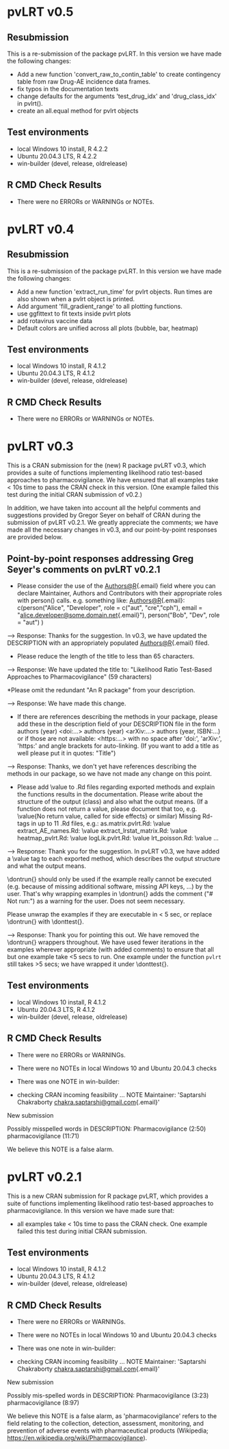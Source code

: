 # pvLRT v0.5

## Resubmission

This is a re-submission of the package pvLRT. In this version we have made the following changes:

-   Add a new function 'convert_raw_to_contin_table' to create contingency table from raw Drug-AE incidence data frames.
-   fix typos in the documentation texts
-   change defaults for the arguments 'test_drug_idx' and 'drug_class_idx' in pvlrt().
-   create an all.equal method for pvlrt objects

## Test environments

-   local Windows 10 install, R 4.2.2
-   Ubuntu 20.04.3 LTS, R 4.2.2
-   win-builder (devel, release, oldrelease)

## R CMD Check Results

-   There were no ERRORs or WARNINGs or NOTEs.

# pvLRT v0.4

## Resubmission

This is a re-submission of the package pvLRT. In this version we have made the following changes:

-   Add a new function 'extract_run_time' for pvlrt objects. Run times are also shown when a pvlrt object is printed.
-   Add argument 'fill_gradient_range' to all plotting functions.
-   use ggfittext to fit texts inside pvlrt plots
-   add rotavirus vaccine data
-   Default colors are unified across all plots (bubble, bar, heatmap)

## Test environments

-   local Windows 10 install, R 4.1.2
-   Ubuntu 20.04.3 LTS, R 4.1.2
-   win-builder (devel, release, oldrelease)

## R CMD Check Results

-   There were no ERRORs or WARNINGs or NOTEs.

# pvLRT v0.3

This is a CRAN submission for the (new) R package pvLRT v0.3, which provides a suite of functions implementing likelihood ratio test-based approaches to pharmacovigilance. We have ensured that all examples take \< 10s time to pass the CRAN check in this version. (One example failed this test during the initial CRAN submission of v0.2.)

In addition, we have taken into account all the helpful comments and suggestions provided by Gregor Seyer on behalf of CRAN during the submission of pvLRT v0.2.1. We greatly appreciate the comments; we have made all the necessary changes in v0.3, and our point-by-point responses are provided below.

## Point-by-point responses addressing Greg Seyer's comments on pvLRT v0.2.1

-   Please consider the use of the [Authors\@R](mailto:Authors@R){.email} field where you can declare Maintainer, Authors and Contributors with their appropriate roles with person() calls. e.g. something like: [Authors\@R](mailto:Authors@R){.email}: c(person("Alice", "Developer", role = c("aut", "cre","cph"), email = "[alice.developer\@some.domain.net](mailto:alice.developer@some.domain.net){.email}"), person("Bob", "Dev", role = "aut") )

--\> Response: Thanks for the suggestion. In v0.3, we have updated the DESCRIPTION with an appropriately populated [Authors\@R](mailto:Authors@R){.email} filed.

-   Please reduce the length of the title to less than 65 characters.

--\> Response: We have updated the title to: "Likelihood Ratio Test-Based Approaches to Pharmacovigilance" (59 characters)

\*Please omit the redundant "An R package" from your description.

--\> Response: We have made this change.

-   If there are references describing the methods in your package, please add these in the description field of your DESCRIPTION file in the form authors (year) \<doi:...\> authors (year) \<arXiv:...\> authors (year, ISBN:...) or if those are not available: \<https:...\> with no space after 'doi:', 'arXiv:', 'https:' and angle brackets for auto-linking. (If you want to add a title as well please put it in quotes: "Title")

--\> Response: Thanks, we don't yet have references describing the methods in our package, so we have not made any change on this point.

-   Please add \value to .Rd files regarding exported methods and explain the functions results in the documentation. Please write about the structure of the output (class) and also what the output means. (If a function does not return a value, please document that too, e.g. \value{No return value, called for side effects} or similar) Missing Rd-tags in up to 11 .Rd files, e.g.: as.matrix.pvlrt.Rd: \value extract_AE_names.Rd: \value extract_lrstat_matrix.Rd: \value heatmap_pvlrt.Rd: \value logLik.pvlrt.Rd: \value lrt_poisson.Rd: \value ...

--\> Response: Thank you for the suggestion. In pvLRT v0.3, we have added a \value tag to each exported method, which describes the output structure and what the output means.

\dontrun{} should only be used if the example really cannot be executed (e.g. because of missing additional software, missing API keys, ...) by the user. That's why wrapping examples in \dontrun{} adds the comment ("\# Not run:") as a warning for the user. Does not seem necessary.

Please unwrap the examples if they are executable in \< 5 sec, or replace \dontrun{} with \donttest{}.

--\> Response: Thank you for pointing this out. We have removed the \dontrun{} wrappers throughout. We have used fewer iterations in the examples wherever appropriate (with added comments) to ensure that all but one example take \<5 secs to run. One example under the function `pvlrt` still takes \>5 secs; we have wrapped it under \donttest{}.

## Test environments

-   local Windows 10 install, R 4.1.2
-   Ubuntu 20.04.3 LTS, R 4.1.2
-   win-builder (devel, release, oldrelease)

## R CMD Check Results

-   There were no ERRORs or WARNINGs.

-   There were no NOTEs in local Windows 10 and Ubuntu 20.04.3 checks

-   There was one NOTE in win-builder:

-   checking CRAN incoming feasibility ... NOTE Maintainer: 'Saptarshi Chakraborty [chakra.saptarshi\@gmail.com](mailto:chakra.saptarshi@gmail.com){.email}'

New submission

Possibly misspelled words in DESCRIPTION: Pharmacovigilance (2:50) pharmacovigilance (11:71)

We believe this NOTE is a false alarm.

# pvLRT v0.2.1

This is a new CRAN submission for R package pvLRT, which provides a suite of functions implementing likelihood ratio test-based approaches to pharmacovigilance. In this version we have made sure that:

-   all examples take \< 10s time to pass the CRAN check. One example failed this test during initial CRAN submission.

## Test environments

-   local Windows 10 install, R 4.1.2
-   Ubuntu 20.04.3 LTS, R 4.1.2
-   win-builder (devel, release, oldrelease)

## R CMD Check Results

-   There were no ERRORs or WARNINGs.

-   There were no NOTEs in local Windows 10 and Ubuntu 20.04.3 checks

-   There was one note in win-builder:

-   checking CRAN incoming feasibility ... NOTE Maintainer: 'Saptarshi Chakraborty [chakra.saptarshi\@gmail.com](mailto:chakra.saptarshi@gmail.com){.email}'

New submission

Possibly mis-spelled words in DESCRIPTION: Pharmacovigilance (3:23) pharmacovigilance (8:97)

We believe this NOTE is a false alarm, as 'pharmacovigilance' refers to the field relating to the collection, detection, assessment, monitoring, and prevention of adverse events with pharmaceutical products (Wikipedia; <https://en.wikipedia.org/wiki/Pharmacovigilance>).
